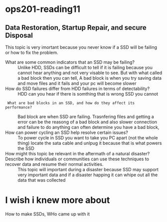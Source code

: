 # ops201-reading11
## Data Restoration, Startup Repair, and secure Disposal
This topic is very imortant because you never know if a SSD will be failing or how to fix the problem.
<dl>
  <dt>What are some common indicators that an SSD may be failing?</dt>
  <dd>Unlike HDD, SSDs can be difficult to tell if it is failing because you cannot hear anything and not very visable to see. But with what called a bad block then you can tell, A bad block is when you try saving data and move files and it fails and your pc will become slower</dd>

  <dt>How do SSD failures differ from HDD failures in terms of detectability?</dt>
  <dd>HDD can you hear if there is somthing that is wrong SSD you cannot</dd>

     What are bad blocks in an SSD, and how do they affect its performance?

  <dd>Bad block are when SSD are failing. Trasnfering files and getting a error can be the reasong of a bad block and also slower connection and failure to do anything can often determine you have a bad block,</dd>


  <dt>How can power cycling an SSD help resolve certain issues?</dt>
  <dd>To power cycle in SSD you want to take you PC apart (not the whole thing) locate the sata cable and unlpug it because that is what powers the SSD</dd>


  <dt>How might this topic be relevant in the aftermath of a natural disaster? Describe how individuals or communities can use these techniques to recover data and resume their normal activities.</dt>
  <dd>This topic will important during a disaster because SSD may support very important data and if a disaster happing it can whipe out all the data that was collected</dd>

  # I wish i knew more about
  How to make SSDs, WHo came up with it 
















</dl>
